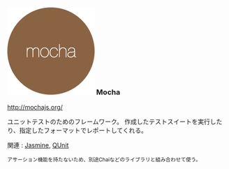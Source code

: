 ### ![Logo](img/mocha.png) Mocha
<http://mochajs.org/>

ユニットテストのためのフレームワーク。
作成したテストスイートを実行したり、指定したフォーマットでレポートしてくれる。  

関連 : [Jasmine](http://jasmine.github.io/), [QUnit](https://qunitjs.com/)

<small>アサーション機能を持たないため、別途Chaiなどのライブラリと組み合わせて使う。</small>
